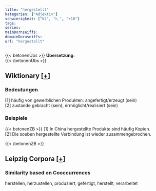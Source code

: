 ```yaml
---
title: "hergestellt"
kategorien: ["Adjektiv"]
schwierigkeit: ["k2", "h_", "r10"]
tags:
series:
mainDornseiffs:
domainDornseiffs:
url: "hergestellt"
---
```


{{< betonenÜbs >}}
**Übersetzung:**  
{{< /betonenÜbs >}}

## Wiktionary [[+](https://de.wiktionary.org/wiki/hergestellt)]

### Bedeutungen
[1] häufig von gewerblichen Produkten: angefertigt/erzeugt (sein)  
[2] zustande gebracht (sein), ermöglicht/realisiert (sein)  

### Beispiele
{{< betonenZB >}}
[1] In China hergestellte Produkte sind häufig Kopien.  
[2] Die soeben hergestellte Verbindung ist wieder zusammengebrochen.  

{{< /betonenZB >}}

## Leipzig Corpora [[+](https://corpora.uni-leipzig.de/en/res?word=hergestellt&corpusId=deu_newscrawl-public_2018)]


### Similarity based on Cooccurrences
herstellen, herzustellen, produziert, gefertigt, herstellt, verarbeitet

